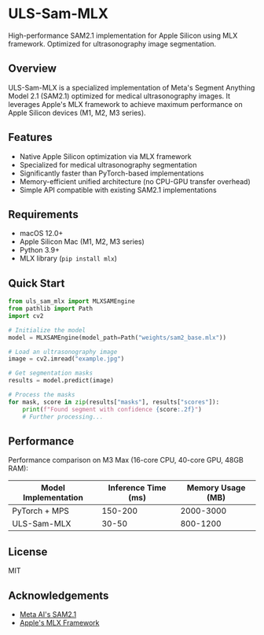 # ULS-Sam-MLX

High-performance SAM2.1 implementation for Apple Silicon using MLX framework. Optimized for ultrasonography image segmentation.

## Overview

ULS-Sam-MLX is a specialized implementation of Meta's Segment Anything Model 2.1 (SAM2.1) optimized for medical ultrasonography images. It leverages Apple's MLX framework to achieve maximum performance on Apple Silicon devices (M1, M2, M3 series).

## Features

- Native Apple Silicon optimization via MLX framework
- Specialized for medical ultrasonography segmentation
- Significantly faster than PyTorch-based implementations
- Memory-efficient unified architecture (no CPU-GPU transfer overhead)
- Simple API compatible with existing SAM2.1 implementations

## Requirements

- macOS 12.0+
- Apple Silicon Mac (M1, M2, M3 series)
- Python 3.9+
- MLX library (`pip install mlx`)

## Quick Start

```python
from uls_sam_mlx import MLXSAMEngine
from pathlib import Path
import cv2

# Initialize the model
model = MLXSAMEngine(model_path=Path("weights/sam2_base.mlx"))

# Load an ultrasonography image
image = cv2.imread("example.jpg")

# Get segmentation masks
results = model.predict(image)

# Process the masks
for mask, score in zip(results["masks"], results["scores"]):
    print(f"Found segment with confidence {score:.2f}")
    # Further processing...
```

## Performance

Performance comparison on M3 Max (16-core CPU, 40-core GPU, 48GB RAM):

| Model Implementation | Inference Time (ms) | Memory Usage (MB) |
|----------------------|---------------------|-------------------|
| PyTorch + MPS        | 150-200             | 2000-3000         |
| ULS-Sam-MLX          | 30-50               | 800-1200          |

## License

MIT

## Acknowledgements

- [Meta AI's SAM2.1](https://github.com/facebookresearch/sam2)
- [Apple's MLX Framework](https://github.com/ml-explore/mlx)
